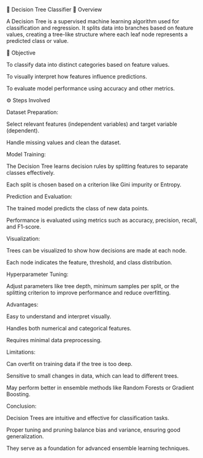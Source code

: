 🌳 Decision Tree Classifier
📘 Overview

A Decision Tree is a supervised machine learning algorithm used for classification and regression. It splits data into branches based on feature values, creating a tree-like structure where each leaf node represents a predicted class or value.

🧠 Objective

To classify data into distinct categories based on feature values.

To visually interpret how features influence predictions.

To evaluate model performance using accuracy and other metrics.

⚙️ Steps Involved

Dataset Preparation:

Select relevant features (independent variables) and target variable (dependent).

Handle missing values and clean the dataset.

Model Training:

The Decision Tree learns decision rules by splitting features to separate classes effectively.

Each split is chosen based on a criterion like Gini impurity or Entropy.

Prediction and Evaluation:

The trained model predicts the class of new data points.

Performance is evaluated using metrics such as accuracy, precision, recall, and F1-score.

Visualization:

Trees can be visualized to show how decisions are made at each node.

Each node indicates the feature, threshold, and class distribution.

Hyperparameter Tuning:

Adjust parameters like tree depth, minimum samples per split, or the splitting criterion to improve performance and reduce overfitting.

Advantages:

Easy to understand and interpret visually.

Handles both numerical and categorical features.

Requires minimal data preprocessing.

Limitations:

Can overfit on training data if the tree is too deep.

Sensitive to small changes in data, which can lead to different trees.

May perform better in ensemble methods like Random Forests or Gradient Boosting.

Conclusion:

Decision Trees are intuitive and effective for classification tasks.

Proper tuning and pruning balance bias and variance, ensuring good generalization.

They serve as a foundation for advanced ensemble learning techniques.
